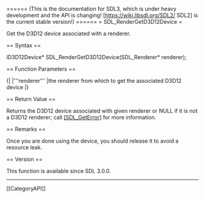 ====== (This is the documentation for SDL3, which is under heavy development and the API is changing! [https://wiki.libsdl.org/SDL2/ SDL2] is the current stable version!) ======
= SDL_RenderGetD3D12Device =

Get the D3D12 device associated with a renderer.

== Syntax ==

<syntaxhighlight lang='c'>
ID3D12Device* SDL_RenderGetD3D12Device(SDL_Renderer* renderer);
</syntaxhighlight>

== Function Parameters ==

{|
|'''renderer'''
|the renderer from which to get the associated D3D12 device
|}

== Return Value ==

Returns the D3D12 device associated with given renderer or NULL if it is
not a D3D12 renderer; call [[SDL_GetError]]() for more information.

== Remarks ==

Once you are done using the device, you should release it to avoid a
resource leak.

== Version ==

This function is available since SDL 3.0.0.

----
[[CategoryAPI]]


